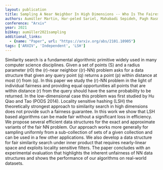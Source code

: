 ```yaml
---
layout: publication
title: Sampling A Near Neighbor In High Dimensions -- Who Is The Fairest Of Them All
authors: Aumüller Martin, Har-peled Sariel, Mahabadi Sepideh, Pagh Rasmus, Silvestri Francesco
conference: "Arxiv"
year: 2021
bibkey: aumüller2021sampling
additional_links:
  - {name: "Paper", url: "https://arxiv.org/abs/2101.10905"}
tags: ['ARXIV', 'Independent', 'LSH']
---
```

Similarity search is a fundamental algorithmic primitive widely used in many computer science disciplines. Given a set of points (S) and a radius parameter (r0) the (r)-near neighbor ((r)-NN) problem asks for a data structure that given any query point (q) returns a point (p) within distance at most (r) from (q). In this paper we study the (r)-NN problem in the light of individual fairness and providing equal opportunities all points that are within distance (r) from the query should have the same probability to be returned. In the low-dimensional case this problem was first studied by Hu Qiao and Tao (PODS 2014). Locality sensitive hashing (LSH) the theoretically strongest approach to similarity search in high dimensions does not provide such a fairness guarantee. In this work we show that LSH based algorithms can be made fair without a significant loss in efficiency. We propose several efficient data structures for the exact and approximate variants of the fair NN problem. Our approach works more generally for sampling uniformly from a sub-collection of sets of a given collection and can be used in a few other applications. We also develop a data structure for fair similarity search under inner product that requires nearly-linear space and exploits locality sensitive filters. The paper concludes with an experimental evaluation that highlights the inherent unfairness of NN data structures and shows the performance of our algorithms on real-world datasets.
